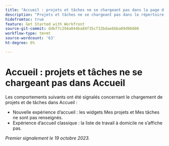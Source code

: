 ```yaml
---
title: "Accueil : projets et tâches ne se chargeant pas dans la page d’accueil"
description: "Projets et tâches ne se chargeant pas dans le répertoire d’accueil"
hidefromtoc: true
feature: Get Started with Workfront
source-git-commit: ddbf7c294a044ba84f35cf32bdae6bba09d96600
workflow-type: tm+mt
source-wordcount: '63'
ht-degree: 6%

---
```



# Accueil : projets et tâches ne se chargeant pas dans Accueil

Les comportements suivants ont été signalés concernant le chargement de projets et de tâches dans Accueil :

* Nouvelle expérience d’accueil : les widgets Mes projets et Mes tâches ne sont pas renseignés.
* Expérience d’accueil classique : la liste de travail à domicile ne s’affiche pas.

_Premier signalement le 19 octobre 2023._
